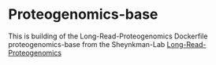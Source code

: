 
# Proteogenomics-base

This is building of the Long-Read-Proteogenomics Dockerfile proteogenomics-base from the Sheynkman-Lab [Long-Read-Proteogenomics](https://github.com/sheynkman-lab/Long-Read-Proteogenomics)

